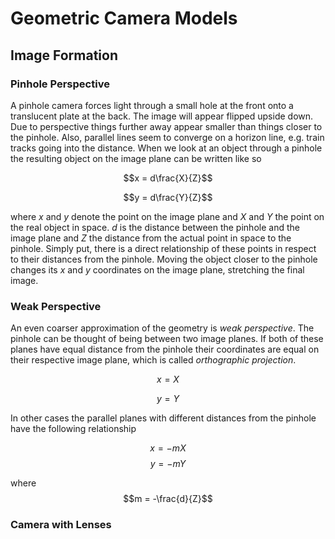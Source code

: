 # Geometric Camera Models

## Image Formation

### Pinhole Perspective

A pinhole camera forces light through a small hole at the front onto a translucent plate at the back. The image will appear flipped upside down. Due to perspective things further away appear smaller than things closer to the pinhole. Also, parallel lines seem to converge on a horizon line, e.g. train tracks going into the distance.
When we look at an object through a pinhole the resulting object on the image plane can be written like so

$$x = d\frac{X}{Z}$$

$$y = d\frac{Y}{Z}$$

where *x* and *y* denote the point on the image plane and *X* and *Y* the point on the real object in space. *d* is the distance between the pinhole and the image plane and *Z* the distance from the actual point in space to the pinhole. Simply put, there is a direct relationship of these points in respect to their distances from the pinhole. Moving the object closer to the pinhole changes its *x* and *y* coordinates on the image plane, stretching the final image.

### Weak Perspective

An even coarser approximation of the geometry is *weak perspective*. The pinhole can be thought of being between two image planes. If both of these planes have equal distance from the pinhole their coordinates are equal on their respective image plane, which is called *orthographic projection*.

$$x = X$$

$$y = Y$$

In other cases the parallel planes with different distances from the pinhole have the following relationship

$$x = -mX$$
$$y = -mY$$

where 
$$m = -\frac{d}{Z}$$

### Camera with Lenses

